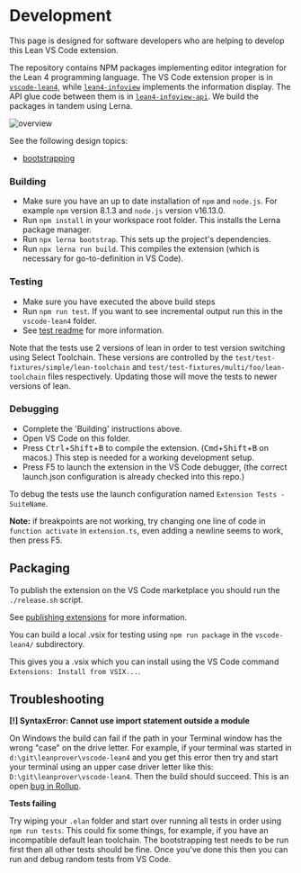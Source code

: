 # Development

This page is designed for software developers who are helping to develop this Lean VS Code extension.

The repository contains NPM packages implementing editor integration for the Lean 4 programming language. The VS Code
extension proper is in [`vscode-lean4`](vscode-lean4/), while [`lean4-infoview`](lean4-infoview/) implements the
information display. The API glue code between them is in [`lean4-infoview-api`](lean4-infoview-api/). We build
the packages in tandem using Lerna.

![overview](images/overview.png)

See the following design topics:
- [bootstrapping](bootstrapping.md)

### Building
- Make sure you have an up to date installation of `npm` and `node.js`.  For example `npm` version 8.1.3 and `node.js` version v16.13.0.
- Run `npm install` in your workspace root folder. This installs the Lerna package manager.
- Run `npx lerna bootstrap`. This sets up the project's dependencies.
- Run `npx lerna run build`. This compiles the extension (which is necessary for go-to-definition in VS Code).

### Testing
- Make sure you have executed the above build steps
- Run `npm run test`.  If you want to see incremental output run this in the `vscode-lean4` folder.
- See [test readme](vscode-lean4/test/readme.md) for more information.

Note that the tests use 2 versions of lean in order to test version switching using Select Toolchain.
These versions are controlled by the `test/test-fixtures/simple/lean-toolchain` and
`test/test-fixtures/multi/foo/lean-toolchain` files respectively.  Updating those will move the tests
to newer versions of lean.

### Debugging
- Complete the 'Building' instructions above.
- Open VS Code on this folder.
- Press <kbd>Ctrl</kbd>+<kbd>Shift</kbd>+<kbd>B</kbd> to compile the extension. (<kbd>Cmd</kbd>+<kbd>Shift</kbd>+<kbd>B</kbd> on macos.) This step is needed for a working development setup.
- Press F5 to launch the extension in the VS Code debugger, (the correct launch.json configuration is already checked into this repo.)

To debug the tests use the launch configuration named `Extension Tests - SuiteName`.

**Note:** if breakpoints are not working, try changing one line of code in `function activate` in `extension.ts`, even
adding a newline seems to work, then press F5.

## Packaging

To publish the extension on the VS Code marketplace you
should run the `./release.sh` script.

See [publishing extensions](https://code.visualstudio.com/api/working-with-extensions/publishing-extension)
for more information.

You can build a local .vsix for testing using `npm run package` in the `vscode-lean4/` subdirectory.

This gives you a .vsix which you can install using the VS Code
command `Extensions: Install from VSIX...`.

## Troubleshooting

**[!] SyntaxError: Cannot use import statement outside a module**

On Windows the build can fail if the path in your Terminal window has the wrong "case" on the drive letter.
For example, if your terminal was started in `d:\git\leanprover\vscode-lean4` and you get this error then
try and start your terminal using an upper case driver letter like this: `D:\git\leanprover\vscode-lean4`.
Then the build should succeed.  This is an open [bug in Rollup](https://github.com/rollup/rollup/issues/4439).

**Tests failing**

Try wiping your `.elan` folder and start over running all tests in order using `npm run tests`. This
could fix some things, for example, if you have an incompatible default lean toolchain.  The
bootstrapping test needs to be run first then all other tests should be fine.  Once you've done this
then you can run and debug random tests from VS Code.

